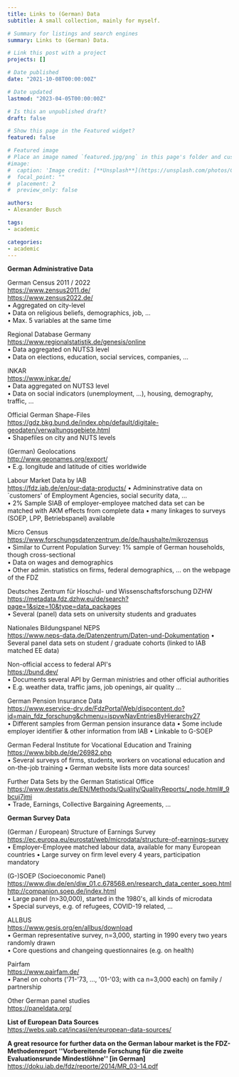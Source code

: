 ```yaml
---
title: Links to (German) Data
subtitle: A small collection, mainly for myself. 

# Summary for listings and search engines
summary: Links to (German) Data. 

# Link this post with a project
projects: []

# Date published
date: "2021-10-08T00:00:00Z"

# Date updated
lastmod: "2023-04-05T00:00:00Z"

# Is this an unpublished draft?
draft: false

# Show this page in the Featured widget?
featured: false

# Featured image
# Place an image named `featured.jpg/png` in this page's folder and customize its options here.
#image:
#  caption: 'Image credit: [**Unsplash**](https://unsplash.com/photos/CpkOjOcXdUY)'
#  focal_point: ""
#  placement: 2
#  preview_only: false

authors:
- Alexander Busch

tags:
- academic

categories:
- academic
---
```


<b> German Administrative Data </b> <br>

German Census 2011 / 2022 <br>
https://www.zensus2011.de/ <br>
https://www.zensus2022.de/ <br>
• Aggregated on city-level <br>
• Data on religious beliefs, demographics, job, ... <br>
• Max. 5 variables at the same time <br>

Regional Database Germany <br>
https://www.regionalstatistik.de/genesis/online <br>
• Data aggregated on NUTS3 level <br>
• Data on elections, education, social services, companies, ... <br>

INKAR <br>
https://www.inkar.de/ <br>
• Data aggregated on NUTS3 level <br>
• Data on social indicators (unemployment, ...), housing, demography, traffic, ... <br>

Official German Shape-Files <br>
https://gdz.bkg.bund.de/index.php/default/digitale-geodaten/verwaltungsgebiete.html <br>
• Shapefiles on city and NUTS levels <br>

(German) Geolocations <br>
http://www.geonames.org/export/ <br>
• E.g. longitude and latitude of cities worldwide <br>

Labour Market Data by IAB <br>
https://fdz.iab.de/en/our-data-products/
• Admininstrative data on `customers' of Employment Agencies, social security data, ... <br>
• 2% Sample SIAB of employer-employee matched data set can be matched with AKM effects from complete data
• many linkages to surveys (SOEP, LPP, Betriebspanel) available

Micro Census <br>
https://www.forschungsdatenzentrum.de/de/haushalte/mikrozensus <br>
• Similar to Current Population Survey: 1% sample of German households, though cross-sectional <br>
• Data on wages and demographics <br>
• Other admin. statistics on firms, federal demographics, ... on the webpage of the FDZ <br>

Deutsches Zentrum für Hoschul- und Wissenschaftsforschung DZHW <br>
https://metadata.fdz.dzhw.eu/de/search?page=1&size=10&type=data_packages <br>
• Several (panel) data sets on university students and graduates

Nationales Bildungspanel NEPS <br> 
https://www.neps-data.de/Datenzentrum/Daten-und-Dokumentation
• Several panel data sets on student / graduate cohorts (linked to IAB matched EE data)

Non-official access to federal API's <br>
https://bund.dev/ <br>
• Documents several API by German ministries and other official authorities <br>
• E.g. weather data, traffic jams, job openings, air quality ... <br>

German Pension Insurance Data <br> 
https://www.eservice-drv.de/FdzPortalWeb/dispcontent.do?id=main_fdz_forschung&chmenu=ispvwNavEntriesByHierarchy27 <br> 
• Different samples from German pension insurance data 
• Some include employer identifier & other information from IAB 
• Linkable to G-SOEP  

German Federal Institute for Vocational Education and Training <br> 
https://www.bibb.de/de/26982.php <br>
• Several surveys of firms, students, workers on vocational education and on-the-job training
• German website lists more data sources! 

Further Data Sets by the German Statistical Office <br>
https://www.destatis.de/EN/Methods/Quality/QualityReports/_node.html#_9bcuj7jmi <br>
• Trade, Earnings, Collective Bargaining Agreements, ...


<b> German Survey Data </b> <br>

(German / European) Structure of Earnings Survey <br> 
https://ec.europa.eu/eurostat/web/microdata/structure-of-earnings-survey <br>
• Employer-Employee matched labour data, available for many European countries
• Large survey on firm level every 4 years, participation mandatory

(G-)SOEP (Socioeconomic Panel) <br>
https://www.diw.de/en/diw_01.c.678568.en/research_data_center_soep.html <br>
http://companion.soep.de/index.html <br>
• Large panel (n>30,000), started in the 1980's, all kinds of microdata <br>
• Special surveys, e.g. of refugees, COVID-19 related, ... <br>

ALLBUS <br> 
https://www.gesis.org/en/allbus/download <br>
• German representative survey, n=3,000, starting in 1990 every two years randomly drawn <br>
• Core questions and changeing questionnaires (e.g. on health) <br>

Pairfam <br>
https://www.pairfam.de/ <br>
• Panel on cohorts ('71-'73, ..., '01-'03; with ca n=3,000 each) on family / partnership <br>

Other German panel studies <br>
https://paneldata.org/ <br>

<b> List of European Data Sources </b> <br>
https://webs.uab.cat/incasi/en/european-data-sources/



<b> A great resource for further data on the German labour market is the FDZ-Methodenreport ''Vorbereitende Forschung für die zweite Evaluationsrunde Mindestlöhne'' [in German] </b> 
https://doku.iab.de/fdz/reporte/2014/MR_03-14.pdf <br>






